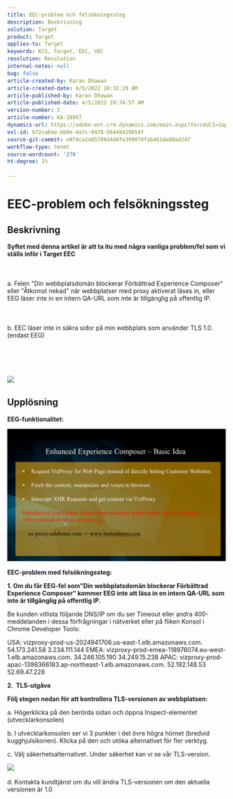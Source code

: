 ```yaml
---
title: EEC-problem och felsökningssteg
description: Beskrivning
solution: Target
product: Target
applies-to: Target
keywords: KCS, Target, EEC, VEC
resolution: Resolution
internal-notes: null
bug: false
article-created-by: Karan Dhawan
article-created-date: 4/5/2022 10:32:29 AM
article-published-by: Karan Dhawan
article-published-date: 4/5/2022 10:34:57 AM
version-number: 2
article-number: KA-18997
dynamics-url: https://adobe-ent.crm.dynamics.com/main.aspx?forceUCI=1&pagetype=entityrecord&etn=knowledgearticle&id=11a03cad-cbb4-ec11-983f-000d3a5d0d73
exl-id: b72ca64e-bb0e-4a7c-9478-56449429854f
source-git-commit: e8f4ca2dd578944d4fe399074fab461de88ad247
workflow-type: tm+mt
source-wordcount: '278'
ht-degree: 1%

---
```


# EEC-problem och felsökningssteg

## Beskrivning

<b>Syftet med denna artikel är att ta itu med några vanliga problem/fel som vi ställs inför i Target EEC</b><br><br> <br><br>a. Felen &quot;Din webbplatsdomän blockerar Förbättrad Experience Composer&quot; eller &quot;Åtkomst nekad&quot; när webbplatser med proxy aktiverat läses in, eller EEG läser inte in en intern QA-URL som inte är tillgänglig på offentlig IP.<br><br> <br><br>b. EEC läser inte in säkra sidor på min webbplats som använder TLS 1.0. (endast EEG) <br><br> <br><br> <br><br>![](https://adobe-ent.crm.dynamics.com/api/data/v9.0/msdyn_knowledgearticleimages%289163ac73-37ab-ec11-983f-000d3a349523%29/msdyn_blobfile/$value)

## Upplösning


<b>EEG-funktionalitet:</b>

![](assets/6ea1c39f-52ab-ec11-983f-000d3a3496ef.png)



<b>EEC-problem med felsökningssteg:</b>

<b>1. Om du får EEG-fel som&quot;Din webbplatsdomän blockerar Förbättrad Experience Composer&quot; kommer EEG inte att läsa in en intern QA-URL som inte är tillgänglig på offentlig IP.</b>

Be kunden vitlista följande DNS/IP om du ser Timeout eller andra 400-meddelanden i dessa förfrågningar i nätverket eller på fliken Konsol i Chrome Developer Tools:

USA: vizproxy-prod-us-2024941706.us-east-1.elb.amazonaws.com.
54.173.241.58 3.234.111.144 EMEA: vizproxy-prod-emea-118976074.eu-west-1.elb.amazonaws.com.
34.246.105.190 34.249.15.238 APAC: vizproxy-prod-apac-1398366183.ap-northeast-1.elb.amazonaws.com.
52.192.148.53 52.69.47.228



<b>2.  TLS-utgåva</b>

<b>Följ stegen nedan för att kontrollera TLS-versionen av webbplatsen:</b>

a. Högerklicka på den berörda sidan och öppna Inspect-elementet (utvecklarkonsolen)

b. I utvecklarkonsolen ser vi 3 punkter i det övre högra hörnet (bredvid kugghjulsikonen). Klicka på den och utöka alternativet för fler verktyg.

c. Välj säkerhetsalternativet. Under säkerhet kan vi se vår TLS-version.

![](https://experienceleague.adobe.com/docs/target/assets/firefox_more_info_3.png?lang=en)

d. Kontakta kundtjänst om du vill ändra TLS-versionen om den aktuella versionen är 1.0
